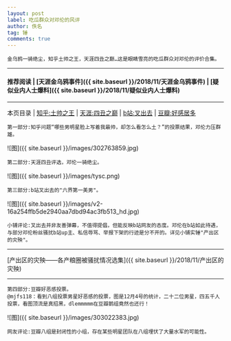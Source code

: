```yaml
---
layout: post
label: 吃瓜群众对邓伦的风评
author: 佚名
tag: 锤
comments: true
---
```


    金乌鸦一骑绝尘，知乎土帅之王，天涯四丑之巅…这是眼睛雪亮的吃瓜群众对邓伦的评价合集。

---

#### 推荐阅读 | [天涯金乌鸦事件]({{ site.baseurl }}/2018/11/天涯金乌鸦事件) | [疑似业内人士爆料]({{ site.baseurl }}/2018/11/疑似业内人士爆料) 

---

本页目录 \| [知乎:土帅之王](#dxjja) \| [天涯:四丑之巅](#dxjjb) \| [b站:叉出去](#dxjjc) \| [豆瓣:好感居多](#dxjjd)


<a class="anchor" name="dxjja"></a>

    第一部分:知乎问题“哪些男明星脸上写着我最帅，却怎么看怎么土？”的投票结果，邓伦力压群雄。

![图]({{ site.baseurl }}/images/302763859.jpg)

<a class="anchor" name="dxjjb"></a>

    第二部分:天涯四丑评选，邓伦一骑绝尘。

![图]({{ site.baseurl }}/images/tysc.png)

<a class="anchor" name="dxjjc"></a>

    第三部分:b站叉出去的"六界第一美男"。

![图]({{ site.baseurl }}/images/v2-16a254ffb5de2940aa7dbd94ac3fb513_hd.jpg)

    小铺评论:叉出去并非友善弹幕，不值得提倡，但能反映b站网友的态度。邓伦在b站如此待遇，与部分邓伦粉丝骚扰b站up主、私信辱骂、举报下架的行迹是分不开的。详见小铺实锤"产出区的灾殃"。
    
---

[产出区的灾殃——各产粮圈被骚扰情况选集]({{ site.baseurl }}/2018/11/产出区的灾殃)

---



<a class="anchor" name="dxjjd"></a>

    第四部分:豆瓣好恶感投票。
    @mjfs118：看到八组投票男星好恶感的投票，图是12月4号的统计，二十二位男星，四五千人投票，看图顶流是真招黑，dlemmmmm在豆瓣鹅组竟然也还行！

![图]({{ site.baseurl }}/images/303022383.jpg)

    网友评论:豆瓣八组是封闭性的小组，存在某些明星团队在八组埋伏了大量水军的可能性。
    
